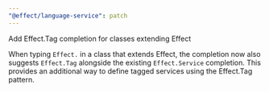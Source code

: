 ```yaml
---
"@effect/language-service": patch
---
```


Add Effect.Tag completion for classes extending Effect

When typing `Effect.` in a class that extends Effect, the completion now also suggests `Effect.Tag` alongside the existing `Effect.Service` completion. This provides an additional way to define tagged services using the Effect.Tag pattern.